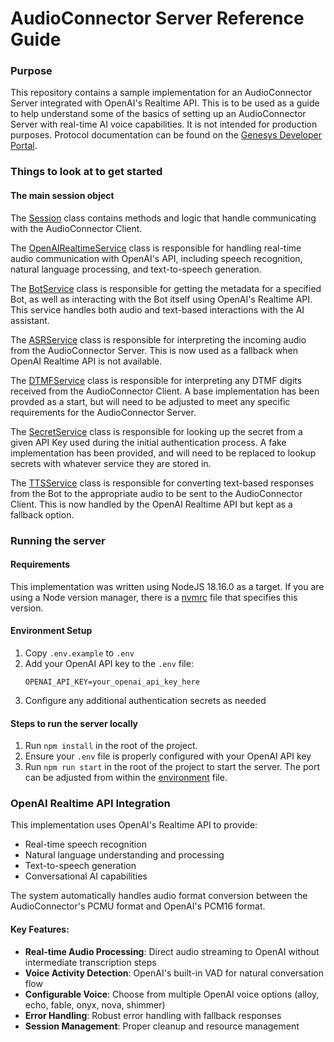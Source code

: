 # AudioConnector Server Reference Guide

### Purpose
This repository contains a sample implementation for an AudioConnector Server integrated with OpenAI's Realtime API. This is to be used as a guide to help understand some of the basics of setting up an AudioConnector Server with real-time AI voice capabilities. It is not intended for production purposes. Protocol documentation can be found on the [Genesys Developer Portal](https://developer.genesys.cloud/devapps/audiohook/).

### Things to look at to get started

#### The main session object
The [Session](./src/common/session.ts) class contains methods and logic that handle communicating with the AudioConnector Client.

The [OpenAIRealtimeService](./src/services/openai-realtime-service.ts) class is responsible for handling real-time audio communication with OpenAI's API, including speech recognition, natural language processing, and text-to-speech generation.

The [BotService](./src/services/bot-service.ts) class is responsible for getting the metadata for a specified Bot, as well as interacting with the Bot itself using OpenAI's Realtime API. This service handles both audio and text-based interactions with the AI assistant.

The [ASRService](./src/services/asr-service.ts) class is responsible for interpreting the incoming audio from the AudioConnector Server. This is now used as a fallback when OpenAI Realtime API is not available.

The [DTMFService](./src/services/dtmf-service.ts) class is responsible for interpreting any DTMF digits received from the AudioConnector Client. A base implementation has been provded as a start, but will need to be adjusted to meet any specific requirements for the AudioConnector Server.

The [SecretService](./src/services/secret-service.ts) class is responsible for looking up the secret from a given API Key used during the initial authentication process. A fake implementation has been provided, and will need to be replaced to lookup secrets with whatever service they are stored in.

The [TTSService](./src/services/tts-service.ts) class is responsible for converting text-based responses from the Bot to the appropriate audio to be sent to the AudioConnector Client. This is now handled by the OpenAI Realtime API but kept as a fallback option.

### Running the server

#### Requirements
This implementation was written using NodeJS 18.16.0 as a target. If you are using a Node version manager, there is a [nvmrc](./.nvmrc) file that specifies this version.

#### Environment Setup
1) Copy `.env.example` to `.env`
2) Add your OpenAI API key to the `.env` file:
   ```
   OPENAI_API_KEY=your_openai_api_key_here
   ```
3) Configure any additional authentication secrets as needed

#### Steps to run the server locally
1) Run `npm install` in the root of the project.
2) Ensure your `.env` file is properly configured with your OpenAI API key
3) Run `npm run start` in the root of the project to start the server. The port can be adjusted from within the [environment](./.env) file.

### OpenAI Realtime API Integration

This implementation uses OpenAI's Realtime API to provide:
- Real-time speech recognition
- Natural language understanding and processing
- Text-to-speech generation
- Conversational AI capabilities

The system automatically handles audio format conversion between the AudioConnector's PCMU format and OpenAI's PCM16 format.

#### Key Features:
- **Real-time Audio Processing**: Direct audio streaming to OpenAI without intermediate transcription steps
- **Voice Activity Detection**: OpenAI's built-in VAD for natural conversation flow
- **Configurable Voice**: Choose from multiple OpenAI voice options (alloy, echo, fable, onyx, nova, shimmer)
- **Error Handling**: Robust error handling with fallback responses
- **Session Management**: Proper cleanup and resource management